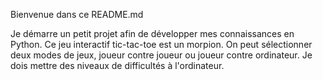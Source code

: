 Bienvenue dans ce README.md

Je démarre un petit projet afin de développer mes connaissances en Python. 
Ce jeu interactif tic-tac-toe est un morpion. 
On peut sélectionner deux modes de jeux, joueur contre joueur ou joueur contre ordinateur.
Je dois mettre des niveaux de difficultés à l'ordinateur.
